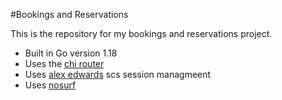 #Bookings and Reservations

This is the repository for my bookings and reservations project.

- Built in Go version 1.18
- Uses the [chi router](github.com/alexedwards/scs/v2)
- Uses [alex edwards](github.com/go-chi/chi/v5) scs session managmeent
- Uses [nosurf](github.com/justinas/nosurf)